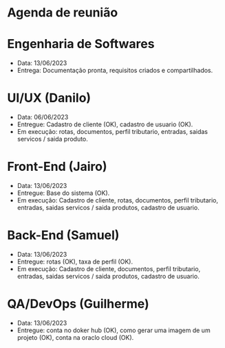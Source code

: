 # Agenda de reunião


# Engenharia de Softwares
- Data: 13/06/2023
- Entrega: Documentação pronta, requisitos criados e compartilhados.


# UI/UX (Danilo)
- Data: 06/06/2023
- Entregue: Cadastro de cliente (OK), cadastro de usuario (OK).
- Em execução: rotas, documentos, perfil tributario, entradas, saidas servicos / saida produto.

# Front-End (Jairo)
- Data: 13/06/2023
- Entregue: Base do sistema (OK).
- Em execução: Cadastro de cliente, rotas, documentos, perfil tributario, entradas, saidas servicos / saida produtos, cadastro de usuario.

# Back-End (Samuel)
- Data: 13/06/2023
- Entregue: rotas (OK), taxa de perfil (OK).
- Em execução: Cadastro de cliente, documentos, perfil tributario, entradas, saidas servicos / saida produtos, cadastro de usuario.

# QA/DevOps (Guilherme)
- Data: 13/06/2023
- Entregue: conta no doker hub (OK), como gerar uma imagem de um projeto (OK), conta na oraclo cloud (OK).